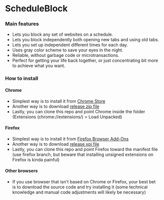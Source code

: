 # ScheduleBlock
### Main features
- Lets you block any set of websites on a schedule.
- Lets you block independently both opening new tabs and using old tabs.
- Lets you set up independent different times for each day.
- Uses gray color scheme to save your eyes in the night.
- Reliable, without garbage code or microtransactions.
- Perfect for getting your life back together, or just concentrating bit more to achieve what you want. 

### How to install

#### Chrome
- Simplest way is to install it from [Chrome Store](https://chrome.google.com/webstore/detail/scheduleblock/hkcbacbpfhlbmaifoakhifmopmgdajkn)
- Another way is to download [release zip file](https://github.com/sdasda7777/ScheduleBlock/releases)
- Lastly, you can clone this repo and point Chrome inside the folder (Extensions (chrome://extensions/) > Load Unpacked)

#### Firefox
- Simplest way is to install it from [Firefox Browser Add-Ons](https://addons.mozilla.org/en-US/firefox/addon/scheduleblock/)
- Another way is to download [release xpi file](https://github.com/sdasda7777/ScheduleBlock/releases)
- Lastly, you can clone this repo and point Firefox toward the manifest file (use firefox branch, but beware that installing unsigned extensions on Firefox is kinda painful)

#### Other browsers
- If you use browser that isn't based on Chrome or Firefox, your best bet is to download the source code and try installing it (some technical knowledge and manual code adjustments will likely be necessary)